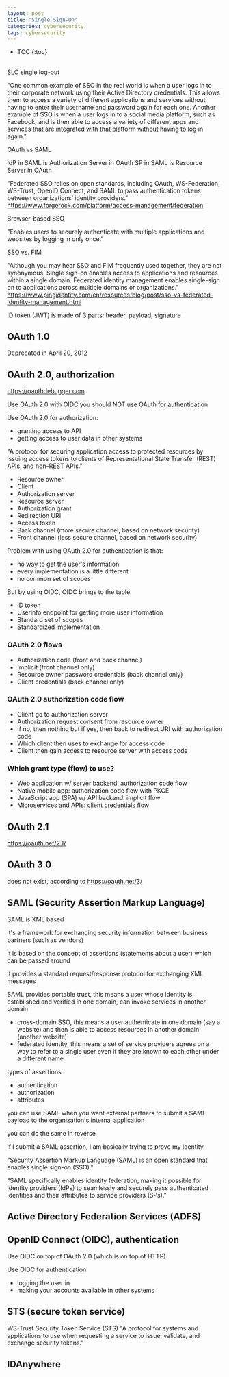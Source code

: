 ```yaml
---
layout: post
title: "Single Sign-On"
categories: cybersecurity
tags: cybersecurity
---
```


* TOC
{:toc}

## 

SLO single log-out



"One common example of SSO in the real world is when a user logs in to their corporate network using their Active Directory credentials. This allows them to access a variety of different applications and services without having to enter their username and password again for each one. Another example of SSO is when a user logs in to a social media platform, such as Facebook, and is then able to access a variety of different apps and services that are integrated with that platform without having to log in again."



OAuth vs SAML

IdP in SAML is Authorization Server in OAuth
SP in SAML is Resource Server in OAuth



"Federated SSO relies on open standards, including OAuth, WS-Federation, WS-Trust, OpenID Connect, and SAML to pass authentication tokens between organizations’ identity providers."
https://www.forgerock.com/platform/access-management/federation



Browser-based SSO

"Enables users to securely authenticate with multiple applications and websites by logging in only once."



SSO vs. FIM

"Although you may hear SSO and FIM frequently used together, they are not synonymous. Single sign-on enables access to applications and resources within a single domain. Federated identity management enables single-sign on to applications across multiple domains or organizations."
https://www.pingidentity.com/en/resources/blog/post/sso-vs-federated-identity-management.html 



ID token (JWT) is made of 3 parts: header, payload, signature



## OAuth 1.0

Deprecated in April 20, 2012



## OAuth 2.0, authorization

https://oauthdebugger.com

Use OAuth 2.0 with OIDC
you should NOT use OAuth for authentication

Use OAuth 2.0 for authorization:

- granting access to API
- getting access to user data in other systems

"A protocol for securing application access to protected resources by issuing access tokens to clients of Representational State Transfer (REST) APIs, and non-REST APIs."

- Resource owner
- Client
- Authorization server
- Resource server
- Authorization grant
- Redirection URI
- Access token
- Back channel (more secure channel, based on network security)
- Front channel (less secure channel, based on network security)

Problem with using OAuth 2.0 for authentication is that:

- no way to get the user's information
- every implementation is a little different
- no common set of scopes

But by using OIDC, OIDC brings to the table:

- ID token
- Userinfo endpoint for getting more user information
- Standard set of scopes
- Standardized implementation



### OAuth 2.0 flows

- Authorization code (front and back channel)
- Implicit (front channel only)
- Resource owner password credentials (back channel only)
- Client credentials (back channel only)



### OAuth 2.0 authorization code flow

- Client go to authorization server
- Authorization request consent from resource owner
- If no, then nothing but if yes, then back to redirect URI with authorization code
- Which client then uses to exchange for access code
- Client then gain access to resource server with access code



### Which grant type (flow) to use?

- Web application w/ server backend: authorization code flow
- Native mobile app: authorization code flow with PKCE
- JavaScript app (SPA) w/ API backend: implicit flow
- Microservices and APIs: client credentials flow



## OAuth 2.1

https://oauth.net/2.1/



## OAuth 3.0

does not exist, according to https://oauth.net/3/



## SAML (Security Assertion Markup Language)

SAML is XML based

it's a framework for exchanging security information between business partners (such as vendors)

it is based on the concept of assertions (statements about a user) which can be passed around

it provides a standard request/response protocol for exchanging XML messages

SAML provides portable trust, this means a user whose identity is established and verified in one domain, can invoke services in another domain

- cross-domain SSO, this means a user authenticate in one domain (say a website) and then is able to access resources in another domain (another website)
- federated identity, this means a set of service providers agrees on a way to refer to a single user even if they are known to each other under a different name

types of assertions:

- authentication
- authorization
- attributes

you can use SAML when you want external partners to submit a SAML payload to the organization's internal application

you can do the same in reverse

if I submit a SAML assertion, I am basically trying to prove my identity

"Security Assertion Markup Language (SAML) is an open standard that enables single sign-on (SSO)."

"SAML specifically enables identity federation, making it possible for identity providers (IdPs) to seamlessly and securely pass authenticated identities and their attributes to service providers (SPs)."



## Active Directory Federation Services (ADFS)



## OpenID Connect (OIDC), authentication

Use OIDC on top of OAuth 2.0 (which is on top of HTTP)

Use OIDC for authentication:

- logging the user in
- making your accounts available in other systems



## STS (secure token service)

WS-Trust Security Token Service (STS)
"A protocol for systems and applications to use when requesting a service to issue, validate, and exchange security tokens."



## IDAnywhere


